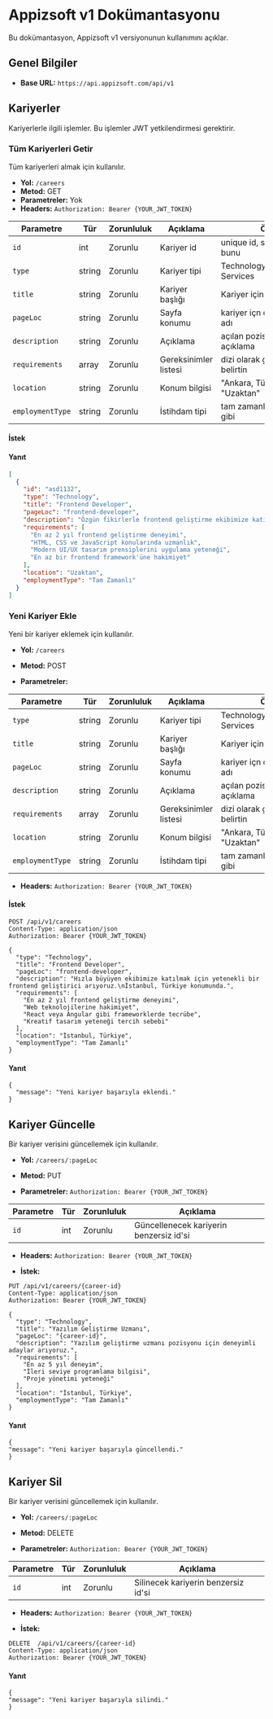 # Appizsoft v1 Dokümantasyonu

Bu dokümantasyon, Appizsoft v1 versiyonunun kullanımını açıklar.

## Genel Bilgiler

- **Base URL:** `https://api.appizsoft.com/api/v1`

## Kariyerler

Kariyerlerle ilgili işlemler. Bu işlemler JWT yetkilendirmesi gerektirir.

### Tüm Kariyerleri Getir

Tüm kariyerleri almak için kullanılır.

- **Yol:** `/careers`
- **Metod:** GET
- **Parametreler:** Yok
- **Headers:** `Authorization: Bearer {YOUR_JWT_TOKEN}`

| Parametre        | Tür    | Zorunluluk | Açıklama              | Örnek                               |
| ---------------- | ------ | ---------- | --------------------- | ----------------------------------- |
| `id`             | int    | Zorunlu    | Kariyer id            | unique id, sistem belirler bunu     |
| `type`           | string | Zorunlu    | Kariyer tipi          | Technology,Design,Shared Services   |
| `title`          | string | Zorunlu    | Kariyer başlığı       | Kariyer için Başlık                 |
| `pageLoc`        | string | Zorunlu    | Sayfa konumu          | kariyer içn dinamik sayfa adı       |
| `description`    | string | Zorunlu    | Açıklama              | açılan pozisyon için açıklama       |
| `requirements`   | array  | Zorunlu    | Gereksinimler listesi | dizi olarak gereksinimleri belirtin |
| `location`       | string | Zorunlu    | Konum bilgisi         | "Ankara, Türkiye" veya "Uzaktan"    |
| `employmentType` | string | Zorunlu    | İstihdam tipi         | tam zamanlı yarı zamanlı gibi       |

#### İstek

#### Yanıt

```json
[
  {
    "id": "asd1132",
    "type": "Technology",
    "title": "Frontend Developer",
    "pageLoc": "frontend-developer",
    "description": "Özgün fikirlerle frontend geliştirme ekibimize katılın ve kullanıcı deneyimlerini şekillendirin. Uzaktan çalışma imkanı.",
    "requirements": [
      "En az 2 yıl frontend geliştirme deneyimi",
      "HTML, CSS ve JavaScript konularında uzmanlık",
      "Modern UI/UX tasarım prensiplerini uygulama yeteneği",
      "En az bir frontend framework'üne hakimiyet"
    ],
    "location": "Uzaktan",
    "employmentType": "Tam Zamanlı"
  }
]
```

### Yeni Kariyer Ekle

Yeni bir kariyer eklemek için kullanılır.

- **Yol:** `/careers`
- **Metod:** POST

- **Parametreler:**

| Parametre        | Tür    | Zorunluluk | Açıklama              | Örnek                               |
| ---------------- | ------ | ---------- | --------------------- | ----------------------------------- |
| `type`           | string | Zorunlu    | Kariyer tipi          | Technology,Design,Shared Services   |
| `title`          | string | Zorunlu    | Kariyer başlığı       | Kariyer için Başlık                 |
| `pageLoc`        | string | Zorunlu    | Sayfa konumu          | kariyer içn dinamik sayfa adı       |
| `description`    | string | Zorunlu    | Açıklama              | açılan pozisyon için açıklama       |
| `requirements`   | array  | Zorunlu    | Gereksinimler listesi | dizi olarak gereksinimleri belirtin |
| `location`       | string | Zorunlu    | Konum bilgisi         | "Ankara, Türkiye" veya "Uzaktan"    |
| `employmentType` | string | Zorunlu    | İstihdam tipi         | tam zamanlı yarı zamanlı gibi       |

- **Headers:** `Authorization: Bearer {YOUR_JWT_TOKEN}`

#### İstek

```http
POST /api/v1/careers
Content-Type: application/json
Authorization: Bearer {YOUR_JWT_TOKEN}

{
  "type": "Technology",
  "title": "Frontend Developer",
  "pageLoc": "frontend-developer",
  "description": "Hızla büyüyen ekibimize katılmak için yetenekli bir frontend geliştirici arıyoruz.\nİstanbul, Türkiye konumunda.",
  "requirements": [
    "En az 2 yıl frontend geliştirme deneyimi",
    "Web teknolojilerine hakimiyet",
    "React veya Angular gibi frameworklerde tecrübe",
    "Kreatif tasarım yeteneği tercih sebebi"
  ],
  "location": "İstanbul, Türkiye",
  "employmentType": "Tam Zamanlı"
}
```

#### Yanıt

```
{
  "message": "Yeni kariyer başarıyla eklendi."
}
```

## Kariyer Güncelle

Bir kariyer verisini güncellemek için kullanılır.

- **Yol:** `/careers/:pageLoc`
- **Metod:** PUT

- **Parametreler:** `Authorization: Bearer {YOUR_JWT_TOKEN}`

| Parametre | Tür | Zorunluluk | Açıklama                                |
| --------- | --- | ---------- | --------------------------------------- |
| `id     ` | int | Zorunlu    | Güncellenecek kariyerin benzersiz id'si |

- **Headers:** `Authorization: Bearer {YOUR_JWT_TOKEN}`

- **İstek:**

```http
PUT /api/v1/careers/{career-id}
Content-Type: application/json
Authorization: Bearer {YOUR_JWT_TOKEN}

{
  "type": "Technology",
  "title": "Yazılım Geliştirme Uzmanı",
  "pageLoc": "{career-id}",
  "description": "Yazılım geliştirme uzmanı pozisyonu için deneyimli adaylar arıyoruz.",
  "requirements": [
    "En az 5 yıl deneyim",
    "İleri seviye programlama bilgisi",
    "Proje yönetimi yeteneği"
  ],
  "location": "İstanbul, Türkiye",
  "employmentType": "Tam Zamanlı"
}
```

#### Yanıt


```
{
"message": "Yeni kariyer başarıyla güncellendi."
}

```

## Kariyer Sil

Bir kariyer verisini güncellemek için kullanılır.

- **Yol:** `/careers/:pageLoc`
- **Metod:** DELETE

- **Parametreler:** `Authorization: Bearer {YOUR_JWT_TOKEN}`

| Parametre | Tür | Zorunluluk | Açıklama                                |
| --------- | --- | ---------- | --------------------------------------- |
| `id     ` | int | Zorunlu    | Silinecek kariyerin benzersiz id'si |

- **Headers:** `Authorization: Bearer {YOUR_JWT_TOKEN}`

- **İstek:**

```http
DELETE  /api/v1/careers/{career-id}
Content-Type: application/json
Authorization: Bearer {YOUR_JWT_TOKEN}

```

#### Yanıt


```
{
"message": "Yeni kariyer başarıyla silindi."
}

```
